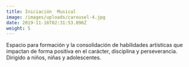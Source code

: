 ```yaml
---
title: Iniciación  Musical
image: /images/uploads/carousel-4.jpg
date: 2019-11-16T02:31:53.896Z
weight: 5
---
```

Espacio para formación y la consolidación de habilidades artísticas que impactan de forma positiva en el carácter, disciplina y perseverancia. Dirigido a niños, niñas y adolescentes.
